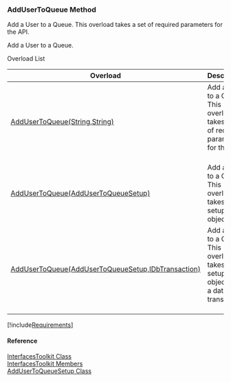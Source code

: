 ﻿### AddUserToQueue Method

Add a User to a Queue. This overload takes a set of required parameters for the API.

Add a User to a Queue.

Overload List

| Overload | Description |
| --- | --- |
| [AddUserToQueue(String,String)](FChoice.Toolkits.Clarify~FChoice.Toolkits.Clarify.Interfaces.InterfacesToolkit~AddUserToQueue(String,String).md) | Add a User to a Queue. This overload takes a set of required parameters for the API.   |
| [AddUserToQueue(AddUserToQueueSetup)](FChoice.Toolkits.Clarify~FChoice.Toolkits.Clarify.Interfaces.InterfacesToolkit~AddUserToQueue(AddUserToQueueSetup).md) | Add a User to a Queue. This overload takes a setup object.   |
| [AddUserToQueue(AddUserToQueueSetup,IDbTransaction)](FChoice.Toolkits.Clarify~FChoice.Toolkits.Clarify.Interfaces.InterfacesToolkit~AddUserToQueue(AddUserToQueueSetup,IDbTransaction).md) | Add a User to a Queue. This overload takes a setup object and a database transaction.   |

[!include[Requirements](../partials/requirements.md)]



#### Reference

[InterfacesToolkit Class](FChoice.Toolkits.Clarify~FChoice.Toolkits.Clarify.Interfaces.InterfacesToolkit.md)  
[InterfacesToolkit Members](FChoice.Toolkits.Clarify~FChoice.Toolkits.Clarify.Interfaces.InterfacesToolkit_members.md)  
[AddUserToQueueSetup Class](FChoice.Toolkits.Clarify~FChoice.Toolkits.Clarify.Interfaces.AddUserToQueueSetup.md)